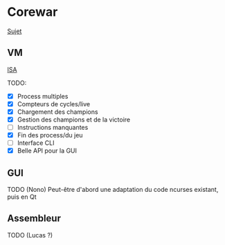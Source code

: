 # Corewar

[Sujet](https://cdn.intra.42.fr/pdf/pdf/30/corewar.pdf)


## VM

[ISA](https://docs.google.com/spreadsheets/d/1pFwSCne-mh-u5ZLsjZS8VI9QvecYk-gWTyNaPstjpLE/edit)

TODO:
- [X] Process multiples
- [X] Compteurs de cycles/live
- [X] Chargement des champions
- [X] Gestion des champions et de la victoire
- [ ] Instructions manquantes
- [X] Fin des process/du jeu
- [ ] Interface CLI
- [X] Belle API pour la GUI

## GUI

TODO (Nono) Peut-être d'abord une adaptation du code ncurses existant, puis en Qt

## Assembleur

TODO (Lucas ?)

